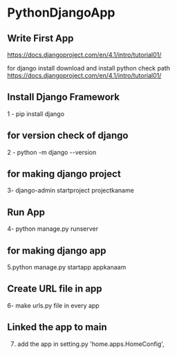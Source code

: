 # PythonDjangoApp


## Write First App
https://docs.djangoproject.com/en/4.1/intro/tutorial01/

for django install
download and install python
check path
https://docs.djangoproject.com/en/4.1/intro/tutorial01/

## Install Django Framework
1 - pip install django

## for version check of django
2 -  python -m django --version

## for making django project
3- django-admin startproject projectkaname

## Run App 
4- python manage.py runserver

## for making django app
5.python manage.py startapp appkanaam

## Create URL file in app
6- make urls.py file in every app

## Linked the app to main 
7. add the app in setting.py 
 'home.apps.HomeConfig',
 
